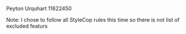 Peyton Urquhart
11622450

Note: I chose to follow all StyleCop rules this time
so there is not list of excluded featurs
